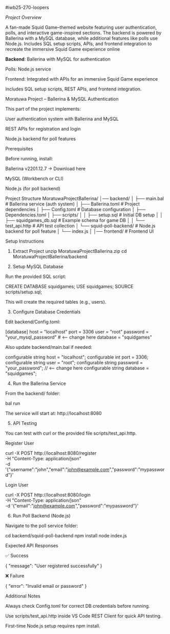 #iwb25-270-loopers


_Project Overview_

A fan-made Squid Game–themed website featuring user authentication, polls, and interactive game-inspired sections. The backend is powered by Ballerina with a MySQL database, while additional features like polls use Node.js. Includes SQL setup scripts, APIs, and frontend integration to recreate the immersive Squid Game experience online

**Backend**: Ballerina with MySQL for authentication

Polls: Node.js service

Frontend: Integrated with APIs for an immersive Squid Game experience

Includes SQL setup scripts, REST APIs, and frontend integration.

Moratuwa Project – Ballerina & MySQL Authentication

This part of the project implements:

User authentication system with Ballerina and MySQL

REST APIs for registration and login

Node.js backend for poll features

Prerequisites

Before running, install:

Ballerina v2201.12.7 → Download here

MySQL (Workbench or CLI)

Node.js (for poll backend)

Project Structure
MoratuwaProjectBallerina/
│── backend/
│   ├── main.bal              # Ballerina service (auth system)
│   ├── Ballerina.toml        # Project dependencies
│   ├── Config.toml           # Database configuration
│   ├── Dependencies.toml
│   ├── scripts/
│   │   ├── setup.sql         # Initial DB setup
│   │   ├── squidgames_db.sql # Example schema for game DB
│   │   └── test_api.http     # API test collection
│   └── squid-poll-backend/   # Node.js backend for poll feature
│       └── index.js
│
│── frontend/                 # Frontend UI

Setup Instructions
1. Extract Project
unzip MoratuwaProjectBallerina.zip
cd MoratuwaProjectBallerina/backend

2. Setup MySQL Database

Run the provided SQL script:

CREATE DATABASE squidgames;
USE squidgames;
SOURCE scripts/setup.sql;


This will create the required tables (e.g., users).

3. Configure Database Credentials

Edit backend/Config.toml:

[database]
host = "localhost"
port = 3306
user = "root"
password = "your_mysql_password"   # <-- change here
database = "squidgames"


Also update backend/main.bal if needed:

configurable string host = "localhost";
configurable int port = 3306;
configurable string user = "root";
configurable string password = "your_password";  // <-- change here
configurable string database = "squidgames";

4. Run the Ballerina Service

From the backend/ folder:

bal run


The service will start at: http://localhost:8080

5. API Testing

You can test with curl or the provided file scripts/test_api.http.

Register User

curl -X POST http://localhost:8080/register \
-H "Content-Type: application/json" \
-d '{"username":"john","email":"john@example.com","password":"mypassword"}'


Login User

curl -X POST http://localhost:8080/login \
-H "Content-Type: application/json" \
-d '{"email":"john@example.com","password":"mypassword"}'

6. Run Poll Backend (Node.js)

Navigate to the poll service folder:

cd backend/squid-poll-backend
npm install
node index.js

Expected API Responses

✅ Success

{ "message": "User registered successfully" }


❌ Failure

{ "error": "Invalid email or password" }

Additional Notes

Always check Config.toml for correct DB credentials before running.

Use scripts/test_api.http inside VS Code REST Client for quick API testing.

First-time Node.js setup requires npm install.

